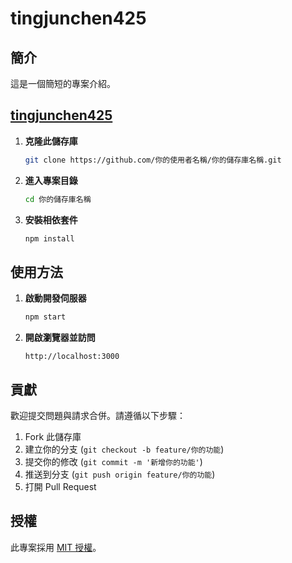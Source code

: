 # tingjunchen425

## 簡介
這是一個簡短的專案介紹。

## [tingjunchen425](https://tingjunchen425.github.io/)

1. **克隆此儲存庫**
    ```sh
    git clone https://github.com/你的使用者名稱/你的儲存庫名稱.git
    ```
2. **進入專案目錄**
    ```sh
    cd 你的儲存庫名稱
    ```
3. **安裝相依套件**
    ```sh
    npm install
    ```

## 使用方法

1. **啟動開發伺服器**
    ```sh
    npm start
    ```
2. **開啟瀏覽器並訪問**
    ```
    http://localhost:3000
    ```

## 貢獻

歡迎提交問題與請求合併。請遵循以下步驟：

1. Fork 此儲存庫
2. 建立你的分支 (`git checkout -b feature/你的功能`)
3. 提交你的修改 (`git commit -m '新增你的功能'`)
4. 推送到分支 (`git push origin feature/你的功能`)
5. 打開 Pull Request

## 授權

此專案採用 [MIT 授權](LICENSE)。